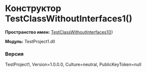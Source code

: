 # Конструктор TestClassWithoutInterfaces1()

**Пространство имен:** [TestClassWithoutInterfaces1()](TestProject1/Models/TestClassWithoutInterfaces1/TestClassWithoutInterfaces1()))

**Модуль:** TestProject1.dll
### Версия
TestProject1, Version=1.0.0.0, Culture=neutral, PublicKeyToken=null

